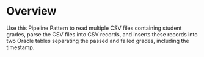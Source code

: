 # Overview

Use this Pipeline Pattern to read multiple CSV files containing student grades, parse the CSV files into CSV records, and inserts these records into two Oracle tables separating the passed and failed grades, including the timestamp.
